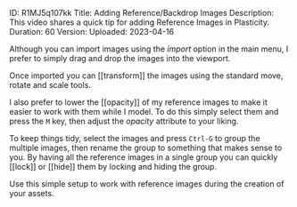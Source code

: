 ID: R1MJ5q107kk
Title: Adding Reference/Backdrop Images
Description: This video shares a quick tip for adding Reference Images in Plasticity.
Duration: 60
Version: 
Uploaded: 2023-04-16

Although you can import images using the *import* option in the main menu, I prefer to simply drag and drop the images into the viewport.

Once imported you can [[transform]] the images using the standard move, rotate and scale tools.

I also prefer to lower the [[opacity]] of my reference images to make it easier to work with them while I model. To do this simply select them and press the `M` key, then adjust the *opacity* attribute to your liking.

To keep things tidy, select the images and press `Ctrl-G` to group the multiple images, then rename the group to something that makes sense to you. By having all the reference images in a single group you can quickly [[lock]] or [[hide]] them by locking and hiding the group.

Use this simple setup to work with reference images during the creation of your assets.
